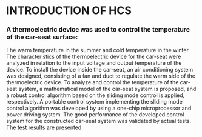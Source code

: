 # INTRODUCTION OF HCS

### A thermoelectric device was used to control the temperature of the car-seat surface:
The warm temperature in the summer and cold temperature in the winter.
The characteristics of the thermoelectric device for the car-seat were analyzed in relation to the input voltage and output temperature of the device. 
To install the device inside the car-seat, an air conditioning system was designed, consisting of a fan and duct to regulate the warm side of the thermoelectric device.
To analyze and control the temperature of the car-seat system, a mathematical model of the car-seat system is proposed, and a robust control algorithm based on the sliding mode control is applied, respectively. A portable control system implementing the sliding mode control algorithm was developed by using a one-chip microprocessor and power driving system.
The good performance of the developed control system for the constructed car-seat system was validated by actual tests. The test results are presented.

